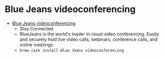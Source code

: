 # Blue Jeans videoconferencing
- [Blue Jeans videoconferencing](https://www.bluejeans.com/)
  -  Stay Connected
  - BlueJeans is the world's leader in cloud video conferencing. Easily and securely hold live video calls, webinars, conference calls, and online meetings.
  - `brew cask install Blue Jeans videoconferencing`
